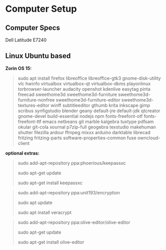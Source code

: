 # Computer Setup
## Computer Specs
Dell Latitude E7240

## Linux Ubuntu based
**Zorin OS 15:**

>sudo apt install firefox libreoffice libreoffice-gtk3 gnome-disk-utility vlc hwinfo virtualbox virtualbox-qt virtualbox-dkms playonlinux torbrowser-launcher audacity openshot kdenlive easytag pinta freecad sweethome3d sweethome3d-furniture sweethome3d-furniture-nonfree sweethome3d-furniture-editor sweethome3d-textures-editor winff subtitleeditor gthumb krita inkscape gimp scribus synfigstudio blender geany default-jre default-jdk qtcreator gnome-devel build-essential nodejs npm fonts-freefont-otf fonts-freefont-ttf emacs netbeans git marble kalgebra tuxtype pdfsam okular git-cola xournal p7zip-full geogebra texstudio makehuman shutter filezilla ardour ffmpeg mixxx arduino darktable librecad fritzing fritzing-parts software-properties-common fuse owncloud-client

**optional extras:**
>sudo add-apt-repository ppa:phoerious/keepassxc
>
>sudo apt-get update
>
>sudo apt-get install keepassxc

>sudo add-apt-repository ppa:unit193/encryption
>
>sudo apt update
>
>sudo apt install veracrypt

>sudo add-apt-repository ppa:olive-editor/olive-editor
>
>sudo apt-get update
>
>sudo apt-get install olive-editor

